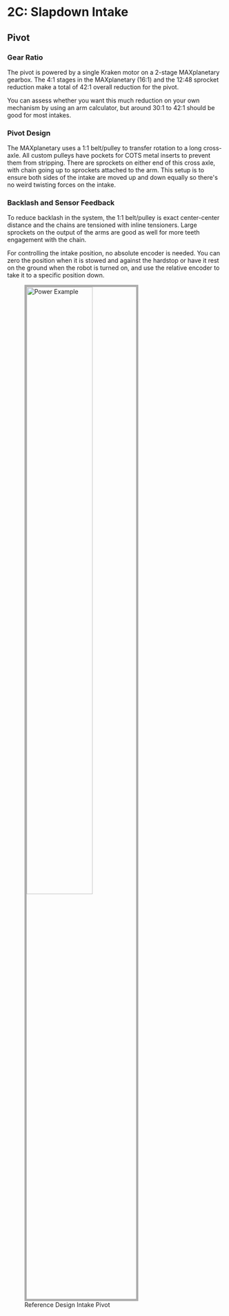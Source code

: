 # 2C: Slapdown Intake

## Pivot

### Gear Ratio

The pivot is powered by a single Kraken motor on a 2-stage MAXplanetary gearbox. The 4:1 stages in the MAXplanetary (16:1) and the 12:48 sprocket reduction make a total of 42:1 overall reduction for the pivot. 

You can assess whether you want this much reduction on your own mechanism by using an arm calculator, but around 30:1 to 42:1 should be good for most intakes.

### Pivot Design

The MAXplanetary uses a 1:1 belt/pulley to transfer rotation to a long cross-axle. All custom pulleys have pockets for COTS metal inserts to prevent them from stripping. There are sprockets on either end of this cross axle, with chain going up to sprockets attached to the arm. This setup is to ensure both sides of the intake are moved up and down equally so there's no weird twisting forces on the intake.

### Backlash and Sensor Feedback

To reduce backlash in the system, the 1:1 belt/pulley is exact center-center distance and the chains are tensioned with inline tensioners. Large sprockets on the output of the arms are good as well for more teeth engagement with the chain.

For controlling the intake position, no absolute encoder is needed. You can zero the position when it is stowed and against the hardstop or have it rest on the ground when the robot is turned on, and use the relative encoder to take it to a specific position down.

<figure>
    <img src="\img\learning-course\stage2-slapdown\pivot.webp" alt="Power Example" width="60%" style="border:5px solid #ADADAD" data-description="Reference Design Intake Pivot">
    <figcaption> Reference Design Intake Pivot</figcaption>
</figure>

<br>